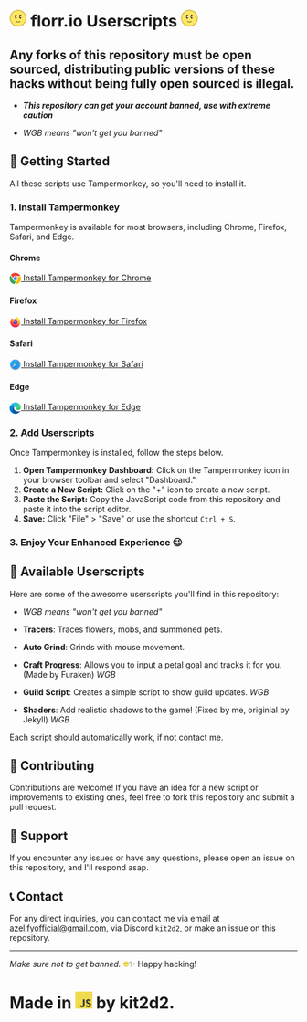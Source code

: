 # <img src="images/flower.webp" width="30" height="30"> florr.io Userscripts <img src="images/flower.webp" width="30" height="30">

## Any forks of this repository must be open sourced, distributing public versions of these hacks without being fully open sourced is illegal.

- ***This repository can get your account banned, use with extreme caution***

- *WGB means "won't get you banned"*
## 🚀 Getting Started

All these scripts use Tampermonkey, so you'll need to install it.

### 1. Install Tampermonkey

Tampermonkey is available for most browsers, including Chrome, Firefox, Safari, and Edge.

#### Chrome
<a href="https://chrome.google.com/webstore/detail/tampermonkey/dhdgffkkebhmkfjojejmpbldmpobfkfo">
  <img src="images/chrome.png" width="20" height="20" style="vertical-align:middle;"> Install Tampermonkey for Chrome
</a>

#### Firefox
<a href="https://addons.mozilla.org/en-US/firefox/addon/tampermonkey/">
  <img src="images/firefox.png" width="20" height="20" style="vertical-align:middle;"> Install Tampermonkey for Firefox
</a>

#### Safari
<a href="https://www.tampermonkey.net/?browser=safari">
  <img src="images/safari.png" width="20" height="20" style="vertical-align:middle;"> Install Tampermonkey for Safari
</a>

#### Edge
<a href="https://microsoftedge.microsoft.com/addons/detail/tampermonkey/dhdgffkkebhmkfjojejmpbldmpobfkfo">
  <img src="images/edge.png" width="20" height="20" style="vertical-align:middle;"> Install Tampermonkey for Edge
</a>

### 2. Add Userscripts

Once Tampermonkey is installed, follow the steps below.

1. **Open Tampermonkey Dashboard:** Click on the Tampermonkey icon in your browser toolbar and select "Dashboard."
2. **Create a New Script:** Click on the "+" icon to create a new script.
3. **Paste the Script:** Copy the JavaScript code from this repository and paste it into the script editor.
4. **Save:** Click "File" > "Save" or use the shortcut `Ctrl + S`.

### 3. Enjoy Your Enhanced Experience 😉

## 📜 Available Userscripts

Here are some of the awesome userscripts you'll find in this repository:
- *WGB means "won't get you banned"*

- **Tracers**: Traces flowers, mobs, and summoned pets.
- **Auto Grind**: Grinds with mouse movement.
- **Craft Progress**: Allows you to input a petal goal and tracks it for you. (Made by Furaken) *WGB*
- **Guild Script**: Creates a simple script to show guild updates. *WGB*
- **Shaders**: Add realistic shadows to the game! (Fixed by me, originial by Jekyll) *WGB*

Each script should automatically work, if not contact me.

## 🔧 Contributing

Contributions are welcome! If you have an idea for a new script or improvements to existing ones, feel free to fork this repository and submit a pull request.

## 📢 Support

If you encounter any issues or have any questions, please open an issue on this repository, and I'll respond asap.

## 📞 Contact

For any direct inquiries, you can contact me via email at [azelifyofficial@gmail.com](mailto:azelifyofficial@gmail.com), via Discord `kit2d2`, or make an issue on this repository.

---

*Make sure not to get banned.* <img src="images/flower.webp" width="10" height="10">✨ Happy hacking!

# Made in <img src="images/javascript.png" width="30" height="30"> by kit2d2.
